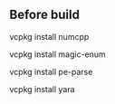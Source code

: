 ## Before build

vcpkg install numcpp

vcpkg install magic-enum

vcpkg install pe-parse

vcpkg install yara